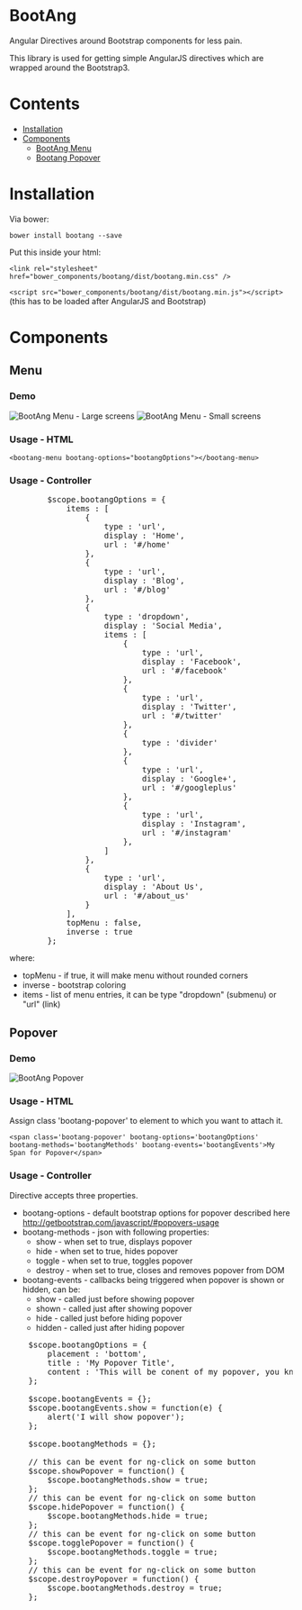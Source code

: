 BootAng
=======

Angular Directives  around Bootstrap components for less pain.

This library is used for getting simple AngularJS directives which are wrapped around the Bootstrap3.

# Contents

* [Installation](#installation)
* [Components](#components)
	* [BootAng Menu](#menu)
	* [Bootang Popover](#popover)

# Installation

Via bower:

`bower install bootang --save`

Put this inside your html:

`<link rel="stylesheet" href="bower_components/bootang/dist/bootang.min.css" />`

`<script src="bower_components/bootang/dist/bootang.min.js"></script>` (this has to be loaded after AngularJS and Bootstrap)



# Components

## Menu

### Demo

![BootAng Menu - Large screens](http://s29.postimg.org/wc22yuel3/bootang_menu.png)
![BootAng Menu - Small screens](http://s30.postimg.org/r7fumyh35/bootang_menu_small.png)

### Usage - HTML

`<bootang-menu bootang-options="bootangOptions"></bootang-menu>`

### Usage - Controller
<pre>
		$scope.bootangOptions = {
			items : [
				{
					type : 'url',
					display : 'Home',
					url : '#/home'
				},
				{
					type : 'url',
					display : 'Blog',
					url : '#/blog'
				},
				{
					type : 'dropdown',
					display : 'Social Media',
					items : [
						{
							type : 'url',
							display : 'Facebook',
							url : '#/facebook'
						},
						{
							type : 'url',
							display : 'Twitter',
							url : '#/twitter'
						},
						{
							type : 'divider'
						},
						{
							type : 'url',
							display : 'Google+',
							url : '#/googleplus'
						},
						{
							type : 'url',
							display : 'Instagram',
							url : '#/instagram'
						},
					]
				},
				{
					type : 'url',
					display : 'About Us',
					url : '#/about_us'
				}
			],
			topMenu : false,
			inverse : true
		};
</pre>

where:
* topMenu - if true, it will make menu without rounded corners
* inverse - bootstrap coloring
* items - list of menu entries, it can be type "dropdown" (submenu) or "url" (link)
 

## Popover

### Demo

![BootAng Popover](http://s7.postimg.org/97c2zisyz/popover_title.png)

### Usage - HTML

Assign class 'bootang-popover' to element to which you want to attach it.

`<span class='bootang-popover' bootang-options='bootangOptions' bootang-methods='bootangMethods' bootang-events='bootangEvents'>My Span for Popover</span>`

### Usage - Controller

Directive accepts three properties.

* bootang-options - default bootstrap options for popover described here http://getbootstrap.com/javascript/#popovers-usage
* bootang-methods - json with following properties:
	* show - when set to true, displays popover
	* hide - when set to true, hides popover
	* toggle - when set to true, toggles popover
	* destroy - when set to true, closes and removes popover from DOM
* bootang-events - callbacks being triggered when popover is shown or hidden, can be:
	* show - called just before showing popover
	* shown - called just after showing popover
	* hide - called just before hiding popover
	* hidden - called just after hiding popover

<pre>
	$scope.bootangOptions = {
		placement : 'bottom',
		title : 'My Popover Title',
		content : 'This will be conent of my popover, you know?'
	};
	
	$scope.bootangEvents = {};
	$scope.bootangEvents.show = function(e) {
		alert('I will show popover');
	};
	
	$scope.bootangMethods = {};
	
	// this can be event for ng-click on some button
	$scope.showPopover = function() {
		$scope.bootangMethods.show = true;
	};
	// this can be event for ng-click on some button
	$scope.hidePopover = function() {
		$scope.bootangMethods.hide = true;
	};
	// this can be event for ng-click on some button
	$scope.togglePopover = function() {
		$scope.bootangMethods.toggle = true;
	};
	// this can be event for ng-click on some button
	$scope.destroyPopover = function() {
		$scope.bootangMethods.destroy = true;
	};
</pre>
